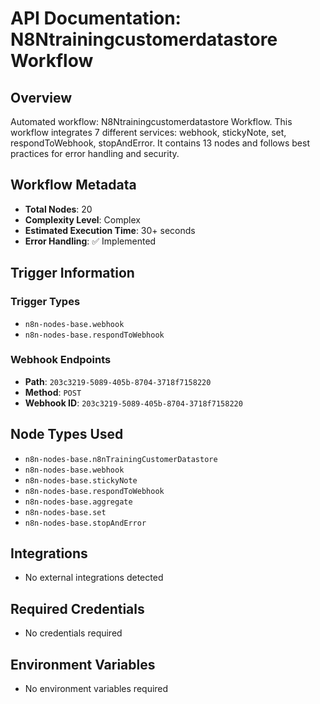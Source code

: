 # API Documentation: N8Ntrainingcustomerdatastore Workflow

## Overview
Automated workflow: N8Ntrainingcustomerdatastore Workflow. This workflow integrates 7 different services: webhook, stickyNote, set, respondToWebhook, stopAndError. It contains 13 nodes and follows best practices for error handling and security.

## Workflow Metadata
- **Total Nodes**: 20
- **Complexity Level**: Complex
- **Estimated Execution Time**: 30+ seconds
- **Error Handling**: ✅ Implemented

## Trigger Information
### Trigger Types
- `n8n-nodes-base.webhook`
- `n8n-nodes-base.respondToWebhook`

### Webhook Endpoints
- **Path**: `203c3219-5089-405b-8704-3718f7158220`
- **Method**: `POST`
- **Webhook ID**: `203c3219-5089-405b-8704-3718f7158220`


## Node Types Used
- `n8n-nodes-base.n8nTrainingCustomerDatastore`
- `n8n-nodes-base.webhook`
- `n8n-nodes-base.stickyNote`
- `n8n-nodes-base.respondToWebhook`
- `n8n-nodes-base.aggregate`
- `n8n-nodes-base.set`
- `n8n-nodes-base.stopAndError`

## Integrations
- No external integrations detected

## Required Credentials
- No credentials required

## Environment Variables
- No environment variables required

